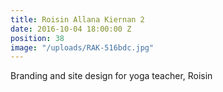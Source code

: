 ```yaml
---
title: Roisin Allana Kiernan 2
date: 2016-10-04 18:00:00 Z
position: 38
image: "/uploads/RAK-516bdc.jpg"
---
```


Branding and site design for yoga teacher, Roisin